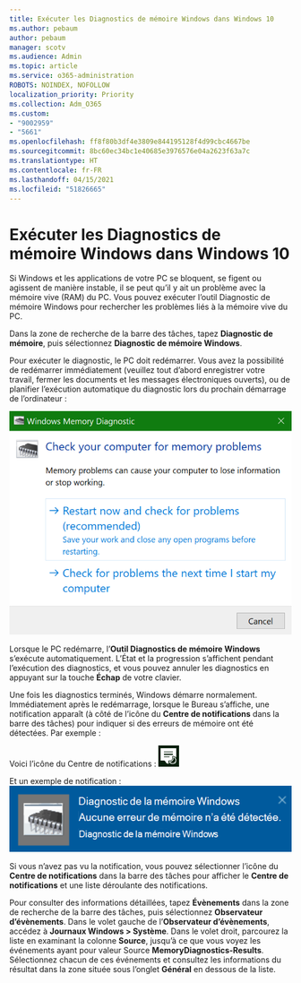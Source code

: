 ```yaml
---
title: Exécuter les Diagnostics de mémoire Windows dans Windows 10
ms.author: pebaum
author: pebaum
manager: scotv
ms.audience: Admin
ms.topic: article
ms.service: o365-administration
ROBOTS: NOINDEX, NOFOLLOW
localization_priority: Priority
ms.collection: Adm_O365
ms.custom:
- "9002959"
- "5661"
ms.openlocfilehash: ff8f80b3df4e3809e844195128f4d99cbc4667be
ms.sourcegitcommit: 8bc60ec34bc1e40685e3976576e04a2623f63a7c
ms.translationtype: HT
ms.contentlocale: fr-FR
ms.lasthandoff: 04/15/2021
ms.locfileid: "51826665"
---
```

# <a name="run-windows-memory-diagnostics-in-windows-10"></a>Exécuter les Diagnostics de mémoire Windows dans Windows 10

Si Windows et les applications de votre PC se bloquent, se figent ou agissent de manière instable, il se peut qu’il y ait un problème avec la mémoire vive (RAM) du PC. Vous pouvez exécuter l’outil Diagnostic de mémoire Windows pour rechercher les problèmes liés à la mémoire vive du PC.

Dans la zone de recherche de la barre des tâches, tapez **Diagnostic de mémoire**, puis sélectionnez **Diagnostic de mémoire Windows**. 

Pour exécuter le diagnostic, le PC doit redémarrer. Vous avez la possibilité de redémarrer immédiatement (veuillez tout d’abord enregistrer votre travail, fermer les documents et les messages électroniques ouverts), ou de planifier l’exécution automatique du diagnostic lors du prochain démarrage de l’ordinateur :

![Diagnostic de mémoire Windows](media/windows-memory-diagnostic.png)

Lorsque le PC redémarre, l’**Outil Diagnostics de mémoire Windows** s’exécute automatiquement. L’État et la progression s’affichent pendant l’exécution des diagnostics, et vous pouvez annuler les diagnostics en appuyant sur la touche **Échap** de votre clavier.

Une fois les diagnostics terminés, Windows démarre normalement.
Immédiatement après le redémarrage, lorsque le Bureau s’affiche, une notification apparaît (à côté de l’icône du **Centre de notifications** dans la barre des tâches) pour indiquer si des erreurs de mémoire ont été détectées. Par exemple :

Voici l’icône du Centre de notifications : ![Icône du Centre de notifications](media/action-center-icon.png) 

Et un exemple de notification : ![Aucune erreur de mémoire](media/no-memory-errors.png)

Si vous n’avez pas vu la notification, vous pouvez sélectionner l’icône du **Centre de notifications** dans la barre des tâches pour afficher le **Centre de notifications** et une liste déroulante des notifications.

Pour consulter des informations détaillées, tapez **Évènements** dans la zone de recherche de la barre des tâches, puis sélectionnez **Observateur d’évènements**. Dans le volet gauche de l’**Observateur d’évènements**, accédez à **Journaux Windows > Système**. Dans le volet droit, parcourez la liste en examinant la colonne **Source**, jusqu’à ce que vous voyez les événements ayant pour valeur Source **MemoryDiagnostics-Results**. Sélectionnez chacun de ces événements et consultez les informations du résultat dans la zone située sous l’onglet **Général** en dessous de la liste.
